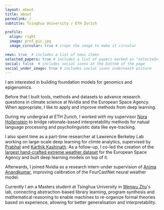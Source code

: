 ```yaml
---
layout: about
title: about
permalink: /
subtitle: Tsinghua University / ETH Zurich

profile:
  align: right
  image: prof_pic.jpg
  image_circular: true # crops the image to make it circular

news: true  # includes a list of news items
selected_papers: true # includes a list of papers marked as "selected={true}"
social: false  # includes social icons at the bottom of the page
social_under_image: true # includes social icons underneath picture
---
```


I am interested in building foundation models for genomics and epigenomics.

Before that I built tools, methods and datasets to advance research questions in climate science at Nvidia and the European Space Agency.
When appropriate, I like to apply and improve methods from deep learning.

During my undergrad at ETH Zurich, I worked with my supervisor [Nora Hollenstein](https://norahollenstein.github.io) to bridge rationale-based interpretability methods for natual language processing and psycholinguistic data like eye-tracking.

I also spent time as a part-time researcher at Lawrence Berkeley Lab working on large-scale deep learning for climte analytics, supervised by [Prabhat](https://www.researchgate.net/profile/Mr-Prabhat) and [Karthik Kashinath](https://scholar.google.com/citations?user=sNMCgVwAAAAJ&hl=en). As a follow-up, I co-led the creation of the [largest hand-crafted extreme weather dataset](https://eo4society.esa.int/projects/advancing-the-study-of-extreme-weather-events-with-data-deep-learning-methods-and-climate-analysis/) for the European Space Agency and built deep learning models on top of it.

Afterwards, I joined Nvidia as a research intern under supervision of [Anima Anandkumar](https://en.wikipedia.org/wiki/Anima_Anandkumar), improving calibration of the FourCastNet neural weather model.

Currently I am a Masters student at Tsinghua University in [Wenwu Zhu](https://scholar.google.com/citations?user=7t2jzpgAAAAJ&hl=en)'s lab, connecting abstraction-based library learning, program synthesis and mathematical reasoning to enable machines to re-organize formal theories based on experience, allowing for better generalisation and interpretability.
